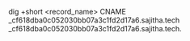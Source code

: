 dig +short <record_name> CNAME
_cf618dba0c052030bb07a3c1fd2d17a6.sajitha.tech
_cf618dba0c052030bb07a3c1fd2d17a6.sajitha.tech.
